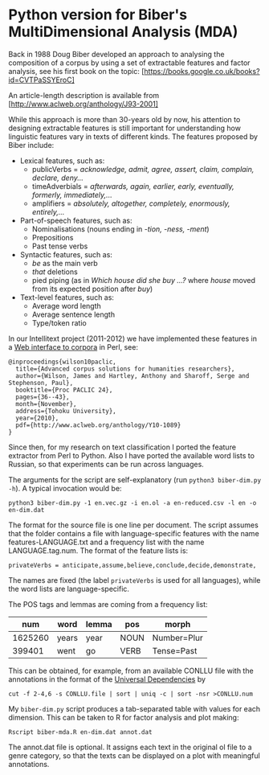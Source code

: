 # Python version for Biber's MultiDimensional Analysis (MDA)

Back in 1988 Doug Biber developed an approach to analysing the composition of a corpus by using a set of extractable features and factor analysis, see his first book on the topic:
[https://books.google.co.uk/books?id=CVTPaSSYEroC]

An article-length description is available from [http://www.aclweb.org/anthology/J93-2001]

While this approach is more than 30-years old by now, his attention to designing extractable features is still important for understanding how linguistic features vary in texts of different kinds.  The features proposed by Biber include:

* Lexical features, such as:
  * publicVerbs = *acknowledge, admit, agree, assert, claim, complain, declare, deny...*
  * timeAdverbials  = *afterwards, again, earlier, early, eventually, formerly, immediately,...*
  * amplifiers = *absolutely, altogether, completely, enormously, entirely,...*
* Part-of-speech features, such as:
  * Nominalisations (nouns ending in *-tion, -ness, -ment*)
  * Prepositions
  * Past tense verbs
* Syntactic features, such as:
  * *be* as the main verb
  * *that* deletions
  * pied piping (as in *Which house did she buy ...?* where *house* moved from its expected position after *buy*)
* Text-level features, such as:
  * Average word length
  * Average sentence length
  * Type/token ratio

In our Intellitext project (2011-2012) we have implemented these features in a [Web interface to corpora](http://corpus.leeds.ac.uk/it/) in Perl, see:
```
@inproceedings{wilson10paclic,
  title={Advanced corpus solutions for humanities researchers},
  author={Wilson, James and Hartley, Anthony and Sharoff, Serge and Stephenson, Paul},
  booktitle={Proc PACLIC 24},
  pages={36--43},
  month={November},
  address={Tohoku University},
  year={2010},
  pdf={http://www.aclweb.org/anthology/Y10-1089}
}
```

Since then, for my research on text classification I ported the feature extractor from Perl to Python.  Also I have ported the available word lists to Russian, so that experiments can be run across languages.

The arguments for the script are self-explanatory (run `python3 biber-dim.py -h`).  A typical invocation would be:

`python3 biber-dim.py -1 en.vec.gz -i en.ol -a en-reduced.csv -l en -o en-dim.dat`

The format for the source file is one line per document.  The script assumes that the folder contains a file with language-specific features with the name features-LANGUAGE.txt and a frequency list with the name LANGUAGE.tag.num.  The format of the feature lists is:
```
privateVerbs = anticipate,assume,believe,conclude,decide,demonstrate,
```

The names are fixed (the label `privateVerbs` is used for all languages), while the word lists are language-specific.

The POS tags and lemmas are coming from a frequency list:

num | word | lemma | pos | morph
----|------|-------|-----|------
1625260 | years | year | NOUN | Number=Plur
399401  | went  | go   | VERB | Tense=Past


This can be obtained, for example, from an available CONLLU file with the annotations in the format of the [Universal Dependencies](http://universaldependencies.org) by

`cut -f 2-4,6 -s CONLLU.file | sort | uniq -c | sort -nsr >CONLLU.num`


My `biber-dim.py` script produces a tab-separated table with values for each dimension.  This can be taken to R for factor analysis and plot making:

`Rscript biber-mda.R en-dim.dat annot.dat`

The annot.dat file is optional.  It assigns each text in the original ol file to a genre category, so that the texts can be displayed on a plot with meaningful annotations.
